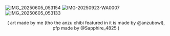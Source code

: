 ![IMG_20250605_053154](https://github.com/user-attachments/assets/a1c70642-01f1-4ad0-a0eb-12fdfae48881)
![IMG-20250923-WA0007](https://github.com/user-attachments/assets/c90df113-68d0-4a93-8374-1ad28cd8c285)
![IMG_20250605_053133](https://github.com/user-attachments/assets/969e2ac2-065e-462e-93c2-3de112b83313)
<p align="center">( art made by me (tho the anzu chibi featured in it is made by @anzubowl), pfp made by @Sapphire_4825 )
